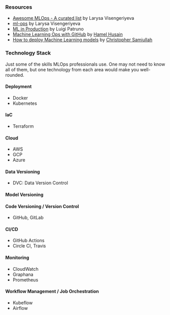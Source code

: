 
### Resources
* [Awesome MLOps - A curated list](https://github.com/visenger/awesome-mlops) by Larysa Visengeriyeva
* [ml-ops](https://ml-ops.org/) by Larysa Visengeriyeva
* [ML in Production](https://mlinproduction.com/) by Luigi Patruno
* [Machine Learning Ops with GitHub](https://mlops.githubapp.com/) by [Hamel Husain](https://hamel.dev/)
* [How to deploy Machine Learning models](https://medium.com/@christopher.samiullah/how-to-deploy-machine-learning-models-4b8b98120ffe) by [Christopher Samiullah](https://christophergs.com/)


### Technology Stack
Just some of the skills MLOps professionals use.
One may not need to know all of them, but one technology from each area would make you well-rounded.

#### Deployment
* Docker
* Kubernetes

#### IaC
* Terraform

#### Cloud
* AWS
* GCP
* Azure

#### Data Versioning
* DVC: Data Version Control

#### Model Versioning

#### Code Versioning / Version Control
* GitHub, GitLab

#### CI/CD
* GitHub Actions
* Circle CI, Travis

#### Monitoring
* CloudWatch
* Graphana
* Prometheus

#### Workflow Management / Job Orchestration
* Kubeflow
* Airflow
